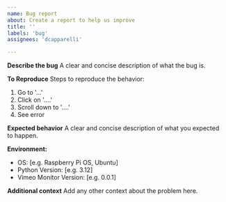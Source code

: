 ```yaml
---
name: Bug report
about: Create a report to help us improve
title: ''
labels: 'bug'
assignees: 'dcapparelli'

---
```


**Describe the bug**
A clear and concise description of what the bug is.

**To Reproduce**
Steps to reproduce the behavior:
1. Go to '...'
2. Click on '....'
3. Scroll down to '....'
4. See error

**Expected behavior**
A clear and concise description of what you expected to happen.

**Environment:**
 - OS: [e.g. Raspberry Pi OS, Ubuntu]
 - Python Version: [e.g. 3.12]
 - Vimeo Monitor Version: [e.g. 0.0.1]

**Additional context**
Add any other context about the problem here.
